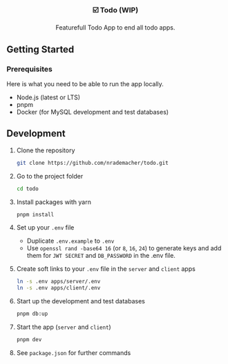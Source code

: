 <p align="center">
  <h3 align="center">☑️  Todo (WIP)</h3>

<p align="center">
    Featurefull Todo App to end all todo apps.
  </p>
</p>

## Getting Started

### Prerequisites

Here is what you need to be able to run the app locally.

- Node.js (latest or LTS)
- pnpm
- Docker (for MySQL development and test databases)

## Development

1. Clone the repository

   ```sh
   git clone https://github.com/nrademacher/todo.git
   ```

1. Go to the project folder

   ```sh
   cd todo
   ```

1. Install packages with yarn

   ```sh
   pnpm install
   ```

1. Set up your `.env` file
   - Duplicate `.env.example` to `.env`
   - Use `openssl rand -base64 16` (or `8`, `16`, `24`) to generate keys and add
     them for `JWT SECRET` and `DB_PASSWORD` in the .env file.

1. Create soft links to your `.env` file in the `server` and `client` apps

   ```sh
   ln -s .env apps/server/.env
   ln -s .env apps/client/.env
   ```

1. Start up the development and test databases

   ```sh
   pnpm db:up
   ```

1. Start the app (`server` and `client`)

   ```sh
   pnpm dev
   ```

1. See `package.json` for further commands

